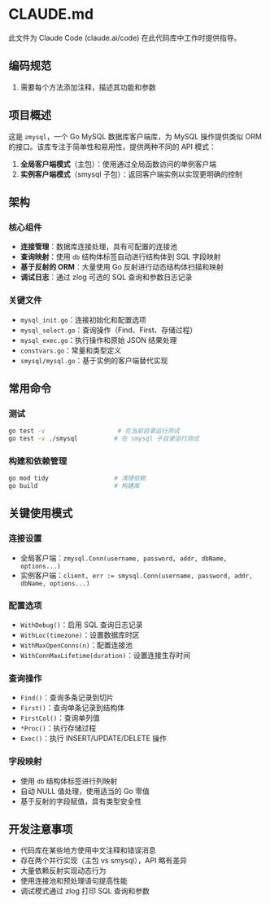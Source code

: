 # CLAUDE.md

此文件为 Claude Code (claude.ai/code) 在此代码库中工作时提供指导。

## 编码规范
1. 需要每个方法添加注释，描述其功能和参数

## 项目概述

这是 `zmysql`，一个 Go MySQL 数据库客户端库，为 MySQL 操作提供类似 ORM 的接口。该库专注于简单性和易用性，提供两种不同的 API 模式：

1. **全局客户端模式**（主包）：使用通过全局函数访问的单例客户端
2. **实例客户端模式**（smysql 子包）：返回客户端实例以实现更明确的控制

## 架构

### 核心组件

- **连接管理**：数据库连接处理，具有可配置的连接池
- **查询映射**：使用 `db` 结构体标签自动进行结构体到 SQL 字段映射
- **基于反射的 ORM**：大量使用 Go 反射进行动态结构体扫描和映射
- **调试日志**：通过 zlog 可选的 SQL 查询和参数日志记录

### 关键文件

- `mysql_init.go`：连接初始化和配置选项
- `mysql_select.go`：查询操作（Find、First、存储过程）
- `mysql_exec.go`：执行操作和原始 JSON 结果处理
- `constvars.go`：常量和类型定义
- `smysql/mysql.go`：基于实例的客户端替代实现

## 常用命令

### 测试
```bash
go test -v                    # 在当前目录运行测试
go test -v ./smysql          # 在 smysql 子目录运行测试
```

### 构建和依赖管理
```bash
go mod tidy                  # 清理依赖
go build                     # 构建库
```

## 关键使用模式

### 连接设置
- 全局客户端：`zmysql.Conn(username, password, addr, dbName, options...)`
- 实例客户端：`client, err := smysql.Conn(username, password, addr, dbName, options...)`

### 配置选项
- `WithDebug()`：启用 SQL 查询日志记录
- `WithLoc(timezone)`：设置数据库时区
- `WithMaxOpenConns(n)`：配置连接池
- `WithConnMaxLifetime(duration)`：设置连接生存时间

### 查询操作
- `Find()`：查询多条记录到切片
- `First()`：查询单条记录到结构体
- `FirstCol()`：查询单列值
- `*Proc()`：执行存储过程
- `Exec()`：执行 INSERT/UPDATE/DELETE 操作

### 字段映射
- 使用 `db` 结构体标签进行列映射
- 自动 NULL 值处理，使用适当的 Go 零值
- 基于反射的字段赋值，具有类型安全性

## 开发注意事项

- 代码库在某些地方使用中文注释和错误消息
- 存在两个并行实现（主包 vs smysql），API 略有差异
- 大量依赖反射实现动态行为
- 使用连接池和预处理语句提高性能
- 调试模式通过 zlog 打印 SQL 查询和参数

